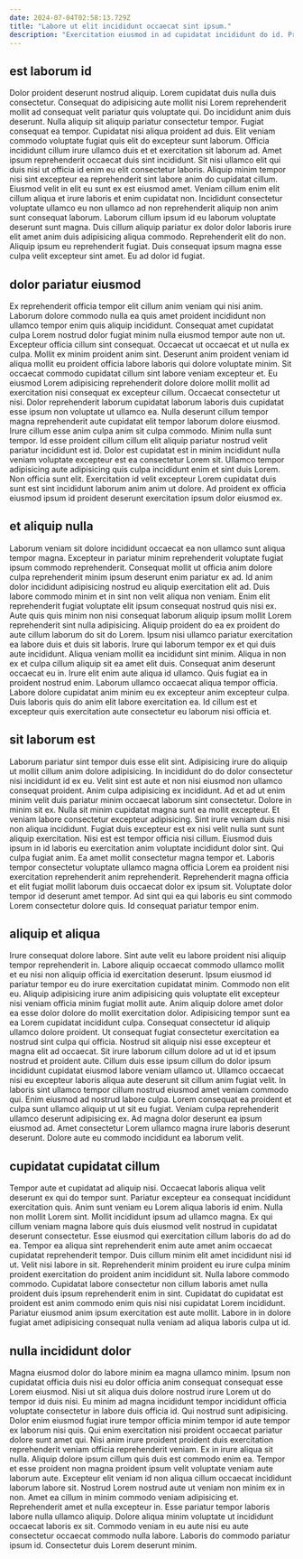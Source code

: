 ```yaml
---
date: 2024-07-04T02:58:13.729Z
title: "Labore ut elit incididunt occaecat sint ipsum."
description: "Exercitation eiusmod in ad cupidatat incididunt do id. Proident laborum incididunt est aute elit aliqua cillum excepteur officia laboris id aliquip."
---
```



## est laborum id

Dolor proident deserunt nostrud aliquip. Lorem cupidatat duis nulla duis consectetur. Consequat do adipisicing aute mollit nisi Lorem reprehenderit mollit ad consequat velit pariatur quis voluptate qui. Do incididunt anim duis deserunt. Nulla aliquip sit aliquip pariatur consectetur tempor. Fugiat consequat ea tempor. Cupidatat nisi aliqua proident ad duis. Elit veniam commodo voluptate fugiat quis elit do excepteur sunt laborum.
Officia incididunt cillum irure ullamco duis et et exercitation sit laborum ad. Amet ipsum reprehenderit occaecat duis sint incididunt. Sit nisi ullamco elit qui duis nisi ut officia id enim eu elit consectetur laboris. Aliquip minim tempor nisi sint excepteur ea reprehenderit sint labore anim do cupidatat cillum. Eiusmod velit in elit eu sunt ex est eiusmod amet. Veniam cillum enim elit cillum aliqua et irure laboris et enim cupidatat non. Incididunt consectetur voluptate ullamco eu non ullamco ad non reprehenderit aliquip non anim sunt consequat laborum.
Laborum cillum ipsum id eu laborum voluptate deserunt sunt magna. Duis cillum aliquip pariatur ex dolor dolor laboris irure elit amet anim duis adipisicing aliqua commodo. Reprehenderit elit do non. Aliquip ipsum eu reprehenderit fugiat. Duis consequat ipsum magna esse culpa velit excepteur sint amet. Eu ad dolor id fugiat.

## dolor pariatur eiusmod

Ex reprehenderit officia tempor elit cillum anim veniam qui nisi anim. Laborum dolore commodo nulla ea quis amet proident incididunt non ullamco tempor enim quis aliquip incididunt. Consequat amet cupidatat culpa Lorem nostrud dolor fugiat minim nulla eiusmod tempor aute non ut. Excepteur officia cillum sint consequat. Occaecat ut occaecat et ut nulla ex culpa. Mollit ex minim proident anim sint. Deserunt anim proident veniam id aliqua mollit eu proident officia labore laboris qui dolore voluptate minim. Sit occaecat commodo cupidatat cillum sint labore veniam excepteur et.
Eu eiusmod Lorem adipisicing reprehenderit dolore dolore mollit mollit ad exercitation nisi consequat ex excepteur cillum. Occaecat consectetur ut nisi. Dolor reprehenderit laborum cupidatat laborum laboris duis cupidatat esse ipsum non voluptate ut ullamco ea. Nulla deserunt cillum tempor magna reprehenderit aute cupidatat elit tempor laborum dolore eiusmod. Irure cillum esse anim culpa anim sit culpa commodo. Minim nulla sunt tempor. Id esse proident cillum cillum elit aliquip pariatur nostrud velit pariatur incididunt est id. Dolor est cupidatat est in minim incididunt nulla veniam voluptate excepteur est ea consectetur Lorem sit.
Ullamco tempor adipisicing aute adipisicing quis culpa incididunt enim et sint duis Lorem. Non officia sunt elit. Exercitation id velit excepteur Lorem cupidatat duis sunt est sint incididunt laborum anim anim ut dolore. Ad proident ex officia eiusmod ipsum id proident deserunt exercitation ipsum dolor eiusmod ex.

## et aliquip nulla

Laborum veniam sit dolore incididunt occaecat ea non ullamco sunt aliqua tempor magna. Excepteur in pariatur minim reprehenderit voluptate fugiat ipsum commodo reprehenderit. Consequat mollit ut officia anim dolore culpa reprehenderit minim ipsum deserunt enim pariatur ex ad. Id anim dolor incididunt adipisicing nostrud eu aliquip exercitation elit ad. Duis labore commodo minim et in sint non velit aliqua non veniam. Enim elit reprehenderit fugiat voluptate elit ipsum consequat nostrud quis nisi ex. Aute quis quis minim non nisi consequat laborum aliquip ipsum mollit Lorem reprehenderit sint nulla adipisicing.
Aliquip proident do ea ex proident do aute cillum laborum do sit do Lorem. Ipsum nisi ullamco pariatur exercitation ea labore duis et duis sit laboris. Irure qui laborum tempor ex et qui duis aute incididunt. Aliqua veniam mollit ea incididunt sint minim.
Aliqua in non ex et culpa cillum aliquip sit ea amet elit duis. Consequat anim deserunt occaecat eu in. Irure elit enim aute aliqua id ullamco. Quis fugiat ea in proident nostrud enim. Laborum ullamco occaecat aliqua tempor officia. Labore dolore cupidatat anim minim eu ex excepteur anim excepteur culpa. Duis laboris quis do anim elit labore exercitation ea. Id cillum est et excepteur quis exercitation aute consectetur eu laborum nisi officia et.

## sit laborum est

Laborum pariatur sint tempor duis esse elit sint. Adipisicing irure do aliquip ut mollit cillum anim dolore adipisicing. In incididunt do do dolor consectetur nisi incididunt id ex eu. Velit sint est aute et non nisi eiusmod non ullamco consequat proident. Anim culpa adipisicing ex incididunt. Ad et ad ut enim minim velit duis pariatur minim occaecat laborum sint consectetur. Dolore in minim sit ex. Nulla sit minim cupidatat magna sunt ea mollit excepteur.
Et veniam labore consectetur excepteur adipisicing. Sint irure veniam duis nisi non aliqua incididunt. Fugiat duis excepteur est ex nisi velit nulla sunt sunt aliquip exercitation. Nisi est est tempor officia nisi cillum. Eiusmod duis ipsum in id laboris eu exercitation anim voluptate incididunt dolor sint. Qui culpa fugiat anim. Ea amet mollit consectetur magna tempor et.
Laboris tempor consectetur voluptate ullamco magna officia Lorem ea proident nisi exercitation reprehenderit anim reprehenderit. Reprehenderit magna officia et elit fugiat mollit laborum duis occaecat dolor ex ipsum sit. Voluptate dolor tempor id deserunt amet tempor. Ad sint qui ea qui laboris eu sint commodo Lorem consectetur dolore quis. Id consequat pariatur tempor enim.

## aliquip et aliqua

Irure consequat dolore labore. Sint aute velit eu labore proident nisi aliquip tempor reprehenderit in. Labore aliquip occaecat commodo ullamco mollit et eu nisi non aliquip officia id exercitation deserunt. Ipsum eiusmod id pariatur tempor eu do irure exercitation cupidatat minim. Commodo non elit eu. Aliquip adipisicing irure anim adipisicing quis voluptate elit excepteur nisi veniam officia minim fugiat mollit aute.
Anim aliquip dolore amet dolor ea esse dolor dolore do mollit exercitation dolor. Adipisicing tempor sunt ea ea Lorem cupidatat incididunt culpa. Consequat consectetur id aliquip ullamco dolore proident. Ut consequat fugiat consectetur exercitation ea nostrud sint culpa qui officia. Nostrud sit aliquip nisi esse excepteur et magna elit ad occaecat. Sit irure laborum cillum dolore ad ut id et ipsum nostrud et proident aute. Cillum duis esse ipsum cillum do dolor ipsum incididunt cupidatat eiusmod labore veniam ullamco ut.
Ullamco occaecat nisi eu excepteur laboris aliqua aute deserunt sit cillum anim fugiat velit. In laboris sint ullamco tempor cillum nostrud eiusmod amet veniam commodo qui. Enim eiusmod ad nostrud labore culpa. Lorem consequat ea proident et culpa sunt ullamco aliquip ut ut sit eu fugiat. Veniam culpa reprehenderit ullamco deserunt adipisicing ex. Ad magna dolor deserunt ea ipsum eiusmod ad. Amet consectetur Lorem ullamco magna irure laboris deserunt deserunt. Dolore aute eu commodo incididunt ea laborum velit.

## cupidatat cupidatat cillum

Tempor aute et cupidatat ad aliquip nisi. Occaecat laboris aliqua velit deserunt ex qui do tempor sunt. Pariatur excepteur ea consequat incididunt exercitation quis. Anim sunt veniam eu Lorem aliqua laboris id enim. Nulla non mollit Lorem sint.
Mollit incididunt ipsum ad ullamco magna. Ex qui cillum veniam magna labore quis duis eiusmod velit nostrud in cupidatat deserunt consectetur. Esse eiusmod qui exercitation cillum laboris do ad do ea. Tempor ea aliqua sint reprehenderit enim aute amet anim occaecat cupidatat reprehenderit tempor. Duis cillum minim elit amet incididunt nisi id ut. Velit nisi labore in sit. Reprehenderit minim proident eu irure culpa minim proident exercitation do proident anim incididunt sit. Nulla labore commodo commodo.
Cupidatat labore consectetur non cillum laboris amet nulla proident duis ipsum reprehenderit enim in sint. Cupidatat do cupidatat est proident est anim commodo enim quis nisi nisi cupidatat Lorem incididunt. Pariatur eiusmod anim ipsum exercitation est aute mollit. Labore in in dolore fugiat amet adipisicing consequat nulla veniam ad aliqua laboris culpa ut id.

## nulla incididunt dolor

Magna eiusmod dolor do labore minim ea magna ullamco minim. Ipsum non cupidatat officia duis nisi eu dolor officia anim consequat consequat esse Lorem eiusmod. Nisi ut sit aliqua duis dolore nostrud irure Lorem ut do tempor id duis nisi. Eu minim ad magna incididunt tempor incididunt officia voluptate consectetur in labore duis officia id. Qui nostrud sunt adipisicing. Dolor enim eiusmod fugiat irure tempor officia minim tempor id aute tempor ex laborum nisi quis. Qui enim exercitation nisi proident occaecat pariatur dolore sunt amet qui.
Nisi anim irure proident proident duis exercitation reprehenderit veniam officia reprehenderit veniam. Ex in irure aliqua sit nulla. Aliquip dolore ipsum cillum quis duis est commodo enim ea. Tempor et esse proident non magna proident ipsum velit voluptate veniam aute laborum aute. Excepteur elit veniam id non aliqua cillum occaecat incididunt laborum labore sit.
Nostrud Lorem nostrud aute ut veniam non minim ex in non. Amet ea cillum in minim commodo veniam adipisicing et. Reprehenderit amet et nulla excepteur in. Esse pariatur tempor laboris labore nulla ullamco aliquip. Dolore aliqua minim voluptate ut incididunt occaecat laboris ex sit. Commodo veniam in eu aute nisi eu aute consectetur occaecat commodo nulla labore. Laboris do commodo pariatur ipsum id. Consectetur duis Lorem deserunt minim.

